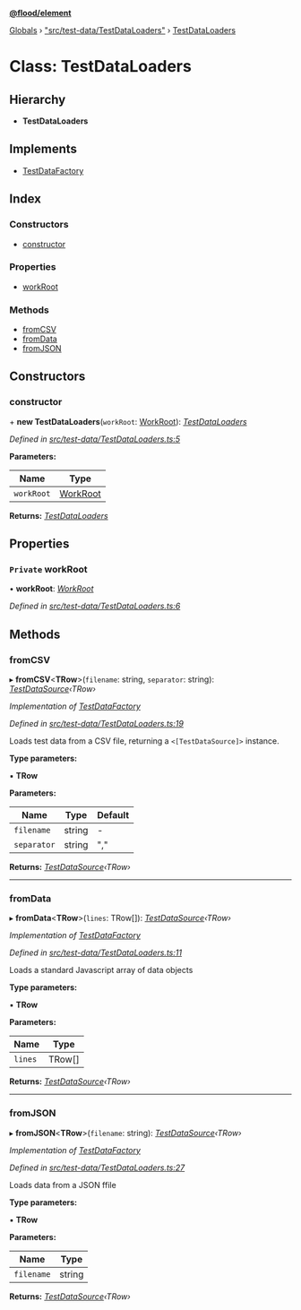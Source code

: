 **[@flood/element](../README.md)**

[Globals](../globals.md) › ["src/test-data/TestDataLoaders"](../modules/_src_test_data_testdataloaders_.md) › [TestDataLoaders](_src_test_data_testdataloaders_.testdataloaders.md)

# Class: TestDataLoaders

## Hierarchy

* **TestDataLoaders**

## Implements

* [TestDataFactory](../interfaces/_src_test_data_testdata_.testdatafactory.md)

## Index

### Constructors

* [constructor](_src_test_data_testdataloaders_.testdataloaders.md#constructor)

### Properties

* [workRoot](_src_test_data_testdataloaders_.testdataloaders.md#private-workroot)

### Methods

* [fromCSV](_src_test_data_testdataloaders_.testdataloaders.md#fromcsv)
* [fromData](_src_test_data_testdataloaders_.testdataloaders.md#fromdata)
* [fromJSON](_src_test_data_testdataloaders_.testdataloaders.md#fromjson)

## Constructors

###  constructor

\+ **new TestDataLoaders**(`workRoot`: [WorkRoot](../interfaces/_src_runtime_environment_types_.workroot.md)): *[TestDataLoaders](_src_test_data_testdataloaders_.testdataloaders.md)*

*Defined in [src/test-data/TestDataLoaders.ts:5](https://github.com/flood-io/element/blob/d9c12d9/packages/element/src/test-data/TestDataLoaders.ts#L5)*

**Parameters:**

Name | Type |
------ | ------ |
`workRoot` | [WorkRoot](../interfaces/_src_runtime_environment_types_.workroot.md) |

**Returns:** *[TestDataLoaders](_src_test_data_testdataloaders_.testdataloaders.md)*

## Properties

### `Private` workRoot

• **workRoot**: *[WorkRoot](../interfaces/_src_runtime_environment_types_.workroot.md)*

*Defined in [src/test-data/TestDataLoaders.ts:6](https://github.com/flood-io/element/blob/d9c12d9/packages/element/src/test-data/TestDataLoaders.ts#L6)*

## Methods

###  fromCSV

▸ **fromCSV**<**TRow**>(`filename`: string, `separator`: string): *[TestDataSource](_src_test_data_testdata_.testdatasource.md)‹TRow›*

*Implementation of [TestDataFactory](../interfaces/_src_test_data_testdata_.testdatafactory.md)*

*Defined in [src/test-data/TestDataLoaders.ts:19](https://github.com/flood-io/element/blob/d9c12d9/packages/element/src/test-data/TestDataLoaders.ts#L19)*

Loads test data from a CSV file, returning a `<[TestDataSource]>` instance.

**Type parameters:**

▪ **TRow**

**Parameters:**

Name | Type | Default |
------ | ------ | ------ |
`filename` | string | - |
`separator` | string | "," |

**Returns:** *[TestDataSource](_src_test_data_testdata_.testdatasource.md)‹TRow›*

___

###  fromData

▸ **fromData**<**TRow**>(`lines`: TRow[]): *[TestDataSource](_src_test_data_testdata_.testdatasource.md)‹TRow›*

*Implementation of [TestDataFactory](../interfaces/_src_test_data_testdata_.testdatafactory.md)*

*Defined in [src/test-data/TestDataLoaders.ts:11](https://github.com/flood-io/element/blob/d9c12d9/packages/element/src/test-data/TestDataLoaders.ts#L11)*

Loads a standard Javascript array of data objects

**Type parameters:**

▪ **TRow**

**Parameters:**

Name | Type |
------ | ------ |
`lines` | TRow[] |

**Returns:** *[TestDataSource](_src_test_data_testdata_.testdatasource.md)‹TRow›*

___

###  fromJSON

▸ **fromJSON**<**TRow**>(`filename`: string): *[TestDataSource](_src_test_data_testdata_.testdatasource.md)‹TRow›*

*Implementation of [TestDataFactory](../interfaces/_src_test_data_testdata_.testdatafactory.md)*

*Defined in [src/test-data/TestDataLoaders.ts:27](https://github.com/flood-io/element/blob/d9c12d9/packages/element/src/test-data/TestDataLoaders.ts#L27)*

Loads data from a JSON ffile

**Type parameters:**

▪ **TRow**

**Parameters:**

Name | Type |
------ | ------ |
`filename` | string |

**Returns:** *[TestDataSource](_src_test_data_testdata_.testdatasource.md)‹TRow›*